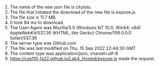 1. The name of the new json file is citylots.
2. The file that initiated the download of the new file is expose.js.
3. The file size is 11.7 MB.
4. It took 84 ms to download.
5. The User-Agent was Mozilla/5.0 (Windows NT 10.0; Win64; x64) AppleWebKit/537.36 (KHTML, like Gecko) Chrome/106.0.0.0 Safari/537.36
6. The server type was Github.com
7. The file was last modified on Thu, 15 Sep 2022 22:44:30 GMT
8. The content type was application/json; charset=utf-8
9. https://cse110-fa22.github.io/Lab4_Hosted/expose.js made the request.